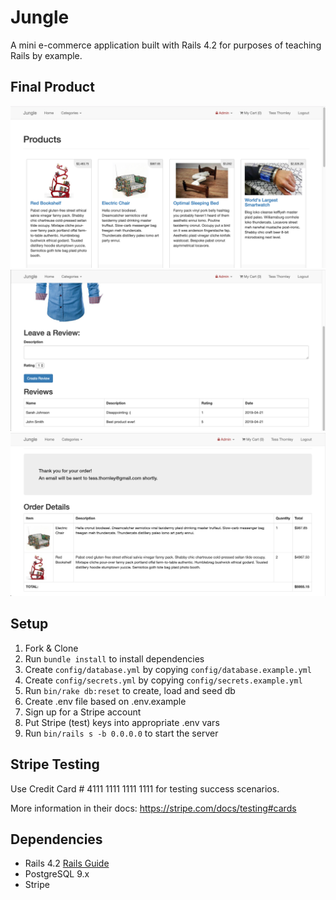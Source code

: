 # Jungle

A mini e-commerce application built with Rails 4.2 for purposes of teaching Rails by example.

## Final Product

!["Home Page"](https://github.com/tessthornley/jungle-rails/blob/master/docs/home-page.png)
!["Review Section"](https://github.com/tessthornley/jungle-rails/blob/master/docs/review-section.png)
!["Order Page"](https://github.com/tessthornley/jungle-rails/blob/master/docs/order-page2.png)

## Setup

1. Fork & Clone
2. Run `bundle install` to install dependencies
3. Create `config/database.yml` by copying `config/database.example.yml`
4. Create `config/secrets.yml` by copying `config/secrets.example.yml`
5. Run `bin/rake db:reset` to create, load and seed db
6. Create .env file based on .env.example
7. Sign up for a Stripe account
8. Put Stripe (test) keys into appropriate .env vars
9. Run `bin/rails s -b 0.0.0.0` to start the server

## Stripe Testing

Use Credit Card # 4111 1111 1111 1111 for testing success scenarios.

More information in their docs: <https://stripe.com/docs/testing#cards>

## Dependencies

* Rails 4.2 [Rails Guide](http://guides.rubyonrails.org/v4.2/)
* PostgreSQL 9.x
* Stripe
